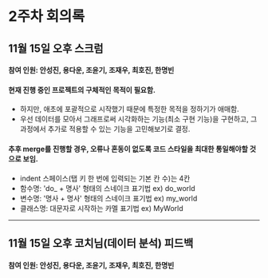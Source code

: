 2주차 회의록
=============

11월 15일 오후 스크럼
-------------
#### 참여 인원: 안성진, 용다운, 조윤기, 조재우, 최호진, 한명빈

#### 현재 진행 중인 프로젝트의 구체적인 목적이 필요함.
* 하지만, 애초에 포괄적으로 시작했기 때문에 특정한 목적을 정하기가 애매함.
* 우선 데이터를 모아서 그래프로써 시각화하는 기능(최소 구현 기능)을 구현하고, 그 과정에서 추가로 적용할 수 있는 기능을 고민해보기로 결정.

#### 추후 merge를 진행할 경우, 오류나 혼동이 없도록 코드 스타일을 최대한 통일해야할 것으로 보임.
* indent 스페이스(탭 키 한 번에 입력되는 기본 칸 수)는 4칸
* 함수명: 'do_ + 명사' 형태의 스네이크 표기법 ex) do_world
* 변수명: '명사 + 명사' 형태의 스네이크 표기법 ex) my_world
* 클래스명: 대문자로 시작하는 카멜 표기법 ex) MyWorld


***
11월 15일 오후 코치님(데이터 분석) 피드백
-------------
#### 참여 인원: 안성진, 용다운, 조윤기, 조재우, 최호진, 한명빈

